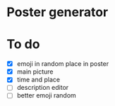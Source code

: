 # Poster generator

# To do

- [x] emoji in random place in poster
- [x] main picture
- [x] time and place
- [ ] description editor
- [ ] better emoji random
